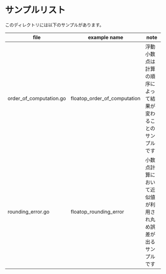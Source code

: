 # サンプルリスト

このディレクトリには以下のサンプルがあります。

|file|example name|note|
|----|------------|----|
|order\_of\_computation.go|floatop\_order\_of\_computation|浮動小数点は計算の順序によって結果が変わることのサンプルです|
|rounding\_error.go|floatop\_rounding\_error|小数点計算において近似値が利用され丸め誤差が出るサンプルです|
